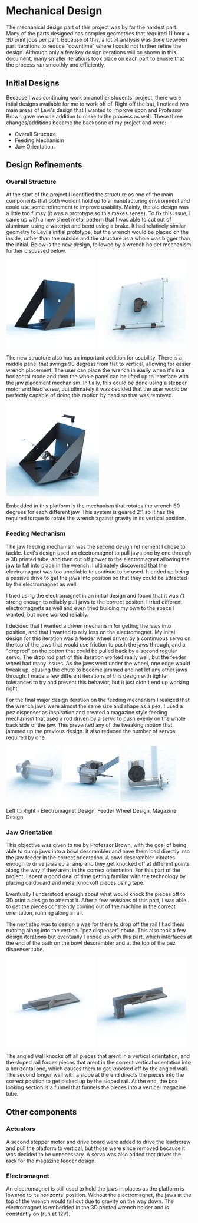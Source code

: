 # Mechanical Design
The mechanical design part of this project was by far the hardest part. Many of the parts designed has complex geometries that required 11 hour + 3D print jobs per part. Because of this, a lot of analysis was done between part iterations to reduce "downtime" where I could not further refine the design. Although only a few key design iterations will be shown in this document, many smaller iterations took place on each part to enusre that the process ran smoothly and efficiently. 

## Initial Designs
Because I was continuing work on another students' project, there were intial designs available for me to work off of. Right off the bat, I noticed two main areas of Levi's design that I wanted to improve upon and Professor Brown gave me one addition to make to the process as well. These three changes/additions became the backbone of my project and were:

- Overall Structure
- Feeding Mechanism
- Jaw Orientation.

## Design Refinements
### Overall Structure
At the start of the project I identified the structure as one of the main components that both wouldnt hold up to a manufacturing environment and could use some refinement to improve usability. Mainly, the old design was a little too flimsy (it was a prototype so this makes sense). To fix this issue, I came up with a new sheet metal pattern that I was able to cut out of aluminum using a waterjet and bend using a brake. It had relatively similar geometry to Levi's initial prototype, but the wrench would be placed on the inside, rather than the outside and the structure as a whole was bigger than the initial. Below is the new design, followed by a wrench holder mechanism further discussed below.

<p float="left">
  <img src="../media/MainBodyRender.png" width=48% />
  <img src="../media/WrenchPlateRenderBack.png" width=48% /> 
</p>

The new structure also has an important addition for usability. There is a middle panel that swings 90 degress from flat to vertical, allowing for easier wrench placement. The user can place the wrench in easily when it's in a horizontal mode and then the whole panel can be lifted up to interface with the jaw placement mechanism. Initially, this could be done using a stepper motor and lead screw, but ultimately it was decided that the user would be perfectly capable of doing this motion by hand so that was removed.

<p float="left">
  <img src="../media/MainAssemRender.png" padding-left=25% width=50% />
</p>

Embedded in this platform is the mechanism that rotates the wrench 60 degrees for each different jaw. This system is geared 2:1 so it has the required torque to rotate the wrench against gravity in its vertical position. 

### Feeding Mechanism
The jaw feeding mechanism was the second design refinement I chose to tackle. Levi's design used an electromagnet to pull jaws one by one through a 3D printed tube, and then cut off power to the electromagnet allowing the jaw to fall into place in the wrench. I ultimately discovered that the electromagnet was too unreliable to continue to be used. It ended up being a passive drive to get the jaws into position so that they could be attracted by the electromagnet as well. 

I tried using the electromagnet in an initial design and found that it wasn't strong enough to reliably pull jaws to the correct positon. I tried different electromagnets as well and even tried building my own to the specs I wanted, but none worked reliably. 

I decided that I wanted a driven mechanism for getting the jaws into position, and that I wanted to rely less on the electromagnet. My inital design for this iteration was a feeder wheel driven by a continuous servo on the top of the jaws that would use friction to push the jaws through, and a "droprod" on the botton that could be pulled back by a second regular servo. The drop rod part of this iteration worked really well, but the feeder wheel had many issues. As the jaws went under the wheel, one edge would tweak up, causing the chute to become jammed and not let any other jaws through. I made a few different iterations of this design with tighter tolerances to try and prevent this behavior, but it just didn't end up working right.

For the final major design iteration on the feeding mechanism I realized that the wrench jaws were almost the same size and shape as a pez. I used a pez dispenser as inspiration and created a magazine style feeding mechanism that used a rod driven by a servo to push evenly on the whole back side of the jaw. This prevented any of the tweaking motion that jammed up the previous design. It also reduced the number of servos required by one. 

<p float="left">
  <img src="../media/FeederAssemV1Render.png" width=30% />
  <img src="../media/FeederAssemV2Render.png" width=30% /> 
  <img src="../media/FeederAssemV3Close.png" width=30% /> 
</p>
Left to Right - Electromagnet Design, Feeder Wheel Design, Magazine Design

### Jaw Orientation
This objective was given to me by Professor Brown, with the goal of being able to dump jaws into a bowl descrambler and have them load directly into the jaw feeder in the correct orientation. A bowl descrambler vibrates enough to drive jaws up a ramp and they get knocked off at different points along the way if they arent in the correct orientation. For this part of the project, I spent a good deal of time getting familiar with the technology by placing cardboard and metal knockoff pieces using tape. 

Eventually I understood enough about what would knock the pieces off to 3D print a design to attempt it. After a few revisions of this part, I was able to get the pieces consitently coming out of the machine in the correct orientation, running along a rail.

The next step was to design a was for them to drop off the rail I had them running along into the vertical "pez dispenser" chute. This also took a few design iterations but eventually I ended up with this part, which interfaces at the end of the path on the bowl descrambler and at the top of the pez dispenser tube.

<p float="left">
    <img src="../media/RampSortV1Render.png" width=48% />
  <img src="../media/RampSortV2Render.png" width=48% />
</p>

The angled wall knocks off all pieces that arent in a vertical orientation, and the sloped rail forces pieces that arent in the correct vertical orientation into a horizontal one, which causes them to get knocked off by the angled wall. The second longer wall with a slope at the end directs the pieces into the correct position to get picked up by the sloped rail. At the end, the box looking section is a funnel that funnels the pieces into a vertical magazine tube.

## Other components

### Actuators
A second stepper motor and drive board were added to drive the leadscrew and pull the platform to vertical, but those were since removed because it was decided to be unnecessary. A servo was also added that drives the rack for the magazine feeder design. 

### Electromagnet
An electromagnet is still used to hold the jaws in places as the platform is lowered to its horizontal position. Without the electromagnet, the jaws at the top of the wrench would fall out due to gravity on the way down. The electromagnet is embedded in the 3D printed wrench holder and is constantly on (run at 12V). 



